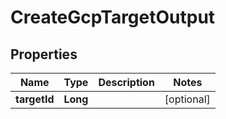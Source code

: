 

# CreateGcpTargetOutput

## Properties

Name | Type | Description | Notes
------------ | ------------- | ------------- | -------------
**targetId** | **Long** |  |  [optional]



